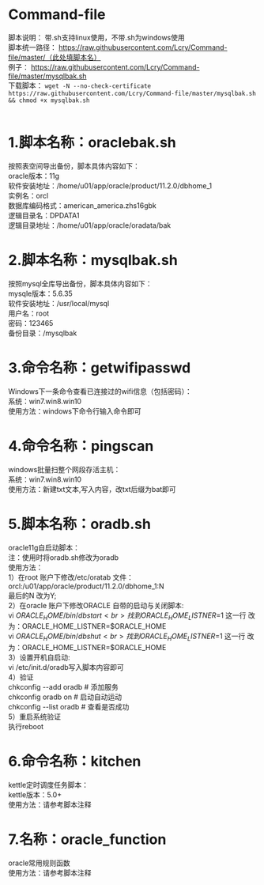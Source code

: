 # Command-file
脚本说明：
带.sh支持linux使用，不带.sh为windows使用<br>
脚本统一路径：
https://raw.githubusercontent.com/Lcry/Command-file/master/（此处填脚本名）<br>
例子：
https://raw.githubusercontent.com/Lcry/Command-file/master/mysqlbak.sh<br>
下载脚本：
```wget -N --no-check-certificate https://raw.githubusercontent.com/Lcry/Command-file/master/mysqlbak.sh && chmod +x mysqlbak.sh```<br><br>

# 1.脚本名称：oraclebak.sh<br>
按照表空间导出备份，脚本具体内容如下：<br>
oracle版本：11g<br>
软件安装地址：/home/u01/app/oracle/product/11.2.0/dbhome_1<br>
实例名：orcl<br>
数据库编码格式：american_america.zhs16gbk<br>
逻辑目录名：DPDATA1<br>
逻辑目录地址：/home/u01/app/oracle/oradata/bak<br>

# 2.脚本名称：mysqlbak.sh<br>
按照mysql全库导出备份，脚本具体内容如下：<br>
mysqle版本：5.6.35<br>
软件安装地址：/usr/local/mysql<br>
用户名：root<br>
密码：123465<br>
备份目录：/mysqlbak<br>

# 3.命令名称：getwifipasswd<br>
Windows下一条命令查看已连接过的wifi信息（包括密码）：<br>
系统：win7.win8.win10<br>
使用方法：windows下命令行输入命令即可<br>

# 4.命令名称：pingscan<br>
windows批量扫整个网段存活主机：<br>
系统：win7.win8.win10<br>
使用方法：新建txt文本,写入内容，改txt后缀为bat即可<br>

# 5.脚本名称：oradb.sh<br>
oracle11g自启动脚本：<br>
注：使用时将oradb.sh修改为oradb<br>
使用方法：<br>
1）在root 账户下修改/etc/oratab 文件：<br>
orcl:/u01/app/oracle/product/11.2.0/dbhome_1:N<br>
最后的N 改为Y;<br>
2）在oracle 账户下修改ORACLE 自带的启动与关闭脚本:<br>
vi $ORACLE_HOME/bin/dbstart<br>
找到ORACLE_HOME_LISTNER=$1 这一行 改为：ORACLE_HOME_LISTNER=$ORACLE_HOME<br>
vi $ORACLE_HOME/bin/dbshut<br>
找到ORACLE_HOME_LISTNER=$1 这一行 改为：ORACLE_HOME_LISTNER=$ORACLE_HOME<br>
3）设置开机自启动:<br>
vi /etc/init.d/oradb写入脚本内容即可<br>
4）验证<br>
chkconfig --add oradb   # 添加服务<br>
chkconfig oradb  on     # 启动自动运动<br>
chkconfig --list oradb   # 查看是否成功<br>
5）重启系统验证<br>
执行reboot<br>

# 6.命令名称：kitchen<br>
kettle定时调度任务脚本：<br>
kettle版本：5.0+<br>
使用方法：请参考脚本注释<br>

# 7.名称：oracle_function<br>
oracle常用规则函数<br>
使用方法：请参考脚本注释<br>
